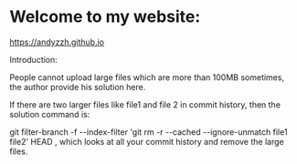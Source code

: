 # Welcome to my website:
<https://andyzzh.github.io>

Introduction:

  People cannot upload large files which are more than 100MB sometimes, the author provide his solution here.
  
  If there are two larger files like file1 and file 2 in commit history, then the solution command is:
  
  git filter-branch -f --index-filter 'git rm -r --cached --ignore-unmatch file1 file2' HEAD , which looks at all your commit history and remove the large files.


